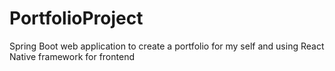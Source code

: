 # PortfolioProject

Spring Boot web application to create a portfolio for my self and using React Native framework for frontend
